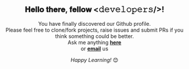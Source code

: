 
<div align="center">
<h2> 𝐇𝐞𝐥𝐥𝐨 𝐭𝐡𝐞𝐫𝐞, 𝐟𝐞𝐥𝐥𝐨𝐰 <𝚍𝚎𝚟𝚎𝚕𝚘𝚙𝚎𝚛𝚜/>! </h2>
</div>

<div align="center">

You have finally discovered our Github profile. <br>
Please feel free to clone/fork projects, raise issues and submit PRs if you think something could be better. <br>
Ask me anything <a href="https://github.com/DsIntern2023/Internswork/issues/new"><b>here</b></a><br>
or <a href="mailto:ds.intern15@gmail.com"><b>email</b></a> us

<i>Happy Learning!</i> 😊

</div>
